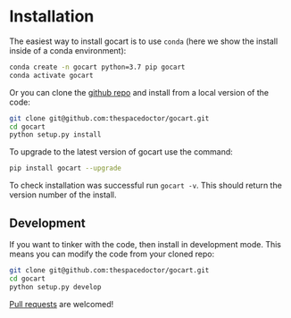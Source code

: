 # Installation

The easiest way to install gocart is to use `conda` (here we show the install inside of a conda environment):

``` bash
conda create -n gocart python=3.7 pip gocart
conda activate gocart
```

Or you can clone the [github repo](https://github.com/thespacedoctor/gocart) and install from a local version of the code:

``` bash
git clone git@github.com:thespacedoctor/gocart.git
cd gocart
python setup.py install
```

To upgrade to the latest version of gocart use the command:

``` bash
pip install gocart --upgrade
```

To check installation was successful run `gocart -v`. This should return the version number of the install.

## Development

If you want to tinker with the code, then install in development mode. This means you can modify the code from your cloned repo:

``` bash
git clone git@github.com:thespacedoctor/gocart.git
cd gocart
python setup.py develop
```

[Pull requests](https://github.com/thespacedoctor/gocart/pulls) are welcomed! 

<!-- ### Sublime Snippets

If you use [Sublime Text](https://www.sublimetext.com/) as your code editor, and you're planning to develop your own python code with soxspipe, you might find [my Sublime Snippets](https://github.com/thespacedoctor/gocart-Sublime-Snippets) useful. -->


